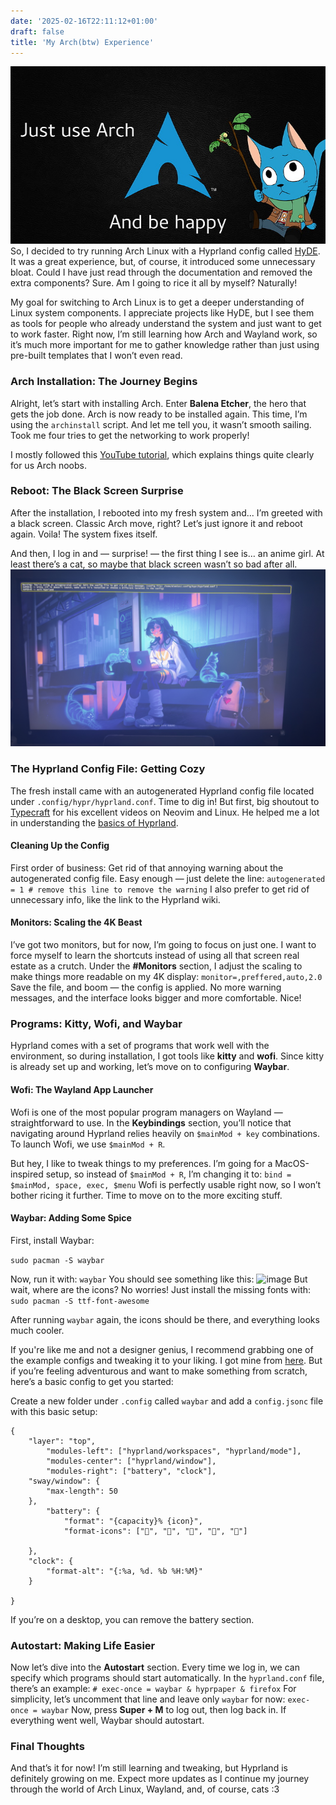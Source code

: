 ```yaml
---
date: '2025-02-16T22:11:12+01:00'
draft: false
title: 'My Arch(btw) Experience'
---
```

![image](./images/archcat.jpg)
So, I decided to try running Arch Linux with a Hyprland config called [HyDE](https://github.com/Hyde-project/hyde). It was a great experience, but, of course, it introduced some unnecessary bloat. Could I have just read through the documentation and removed the extra components? Sure. Am I going to rice it all by myself? Naturally!

My goal for switching to Arch Linux is to get a deeper understanding of Linux system components. I appreciate projects like HyDE, but I see them as tools for people who already understand the system and just want to get to work faster. Right now, I’m still learning how Arch and Wayland work, so it’s much more important for me to gather knowledge rather than just using pre-built templates that I won’t even read.

### Arch Installation: The Journey Begins

Alright, let’s start with installing Arch. Enter **Balena Etcher**, the hero that gets the job done. Arch is now ready to be installed again. This time, I’m using the `archinstall` script. And let me tell you, it wasn’t smooth sailing. Took me four tries to get the networking to work properly! 

I mostly followed this [YouTube tutorial](https://youtu.be/E50pt992Ihc?si=-2vsjDzwCp5vInVC), which explains things quite clearly for us Arch noobs.

### Reboot: The Black Screen Surprise

After the installation, I rebooted into my fresh system and... I’m greeted with a black screen. Classic Arch move, right? Let’s just ignore it and reboot again. Voila! The system fixes itself. 

And then, I log in and — surprise! — the first thing I see is… an anime girl. At least there’s a cat, so maybe that black screen wasn’t so bad after all.
![image](./images/default_desktop.jpeg)

### The Hyprland Config File: Getting Cozy

The fresh install came with an autogenerated Hyprland config file located under `.config/hypr/hyprland.conf`. Time to dig in! But first, big shoutout to [Typecraft](https://youtube.com/@typecraft_dev?si=rc1jtdusGzI4N1Cu) for his excellent videos on Neovim and Linux. He helped me a lot in understanding the [basics of Hyprland](https://youtu.be/2CP_9-jCV6A?si=rUAR0WP_mAPrI0JF).

#### Cleaning Up the Config

First order of business: Get rid of that annoying warning about the autogenerated config file. Easy enough — just delete the line:
```autogenerated = 1 # remove this line to remove the warning```
I also prefer to get rid of unnecessary info, like the link to the Hyprland wiki.

#### Monitors: Scaling the 4K Beast

I’ve got two monitors, but for now, I’m going to focus on just one. I want to force myself to learn the shortcuts instead of using all that screen real estate as a crutch. Under the **#Monitors** section, I adjust the scaling to make things more readable on my 4K display:
```monitor=,preffered,auto,2.0```
Save the file, and boom — the config is applied. No more warning messages, and the interface looks bigger and more comfortable. Nice!

### Programs: Kitty, Wofi, and Waybar

Hyprland comes with a set of programs that work well with the environment, so during installation, I got tools like **kitty** and **wofi**. Since kitty is already set up and working, let’s move on to configuring **Waybar**.

#### Wofi: The Wayland App Launcher

Wofi is one of the most popular program managers on Wayland — straightforward to use. In the **Keybindings** section, you’ll notice that navigating around Hyprland relies heavily on `$mainMod + key` combinations. To launch Wofi, we use `$mainMod + R`.

But hey, I like to tweak things to my preferences. I’m going for a MacOS-inspired setup, so instead of `$mainMod + R`, I’m changing it to:
`bind = $mainMod, space, exec, $menu` 
Wofi is perfectly usable right now, so I won’t bother ricing it further. Time to move on to the more exciting stuff.

#### Waybar: Adding Some Spice

First, install Waybar:

``sudo pacman -S waybar``

Now, run it with:
``waybar``
You should see something like this:
![image](./images/default-waybar.jpeg)
But wait, where are the icons? No worries! Just install the missing fonts with:
```sudo pacman -S ttf-font-awesome```

After running `waybar` again, the icons should be there, and everything looks much cooler.

If you're like me and not a designer genius, I recommend grabbing one of the example configs and tweaking it to your liking. I got mine from [here](https://github.com/Alexays/Waybar/wiki/Examples). But if you’re feeling adventurous and want to make something from scratch, here’s a basic config to get you started:

  

Create a new folder under `.config` called `waybar` and add a `config.jsonc` file with this basic setup:

```
{
    "layer": "top",
        "modules-left": ["hyprland/workspaces", "hyprland/mode"],
        "modules-center": ["hyprland/window"],
        "modules-right": ["battery", "clock"],
    "sway/window": {
        "max-length": 50
    },
        "battery": {
            "format": "{capacity}% {icon}",
            "format-icons": ["", "", "", "", ""]
    
    },
    "clock": {
        "format-alt": "{:%a, %d. %b %H:%M}"
    }

}

```

If you’re on a desktop, you can remove the battery section.

### Autostart: Making Life Easier

Now let’s dive into the **Autostart** section. Every time we log in, we can specify which programs should start automatically. In the `hyprland.conf` file, there’s an example:
``# exec-once = waybar & hyprpaper & firefox``
For simplicity, let’s uncomment that line and leave only `waybar` for now:
``exec-once = waybar``
Now, press **Super + M** to log out, then log back in. If everything went well, Waybar should autostart.

### Final Thoughts

And that’s it for now! I’m still learning and tweaking, but Hyprland is definitely growing on me. Expect more updates as I continue my journey through the world of Arch Linux, Wayland, and, of course, cats :3
